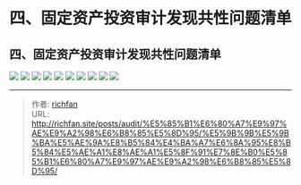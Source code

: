 # 四、固定资产投资审计发现共性问题清单

## 四、固定资产投资审计发现共性问题清单

![](https://img.richfan.site/audit/审计发现共性问题清单/四、固定资产投资审计发现共性问题清单/固定资产投资审计发现共性问题清单_页面_039.webp)
![](https://img.richfan.site/audit/审计发现共性问题清单/四、固定资产投资审计发现共性问题清单/固定资产投资审计发现共性问题清单_页面_040.webp)
![](https://img.richfan.site/audit/审计发现共性问题清单/四、固定资产投资审计发现共性问题清单/固定资产投资审计发现共性问题清单_页面_041.webp)
![](https://img.richfan.site/audit/审计发现共性问题清单/四、固定资产投资审计发现共性问题清单/固定资产投资审计发现共性问题清单_页面_042.webp)
![](https://img.richfan.site/audit/审计发现共性问题清单/四、固定资产投资审计发现共性问题清单/固定资产投资审计发现共性问题清单_页面_043.webp)
![](https://img.richfan.site/audit/审计发现共性问题清单/四、固定资产投资审计发现共性问题清单/固定资产投资审计发现共性问题清单_页面_044.webp)
![](https://img.richfan.site/audit/审计发现共性问题清单/四、固定资产投资审计发现共性问题清单/固定资产投资审计发现共性问题清单_页面_045.webp)
![](https://img.richfan.site/audit/审计发现共性问题清单/四、固定资产投资审计发现共性问题清单/固定资产投资审计发现共性问题清单_页面_046.webp)
![](https://img.richfan.site/audit/审计发现共性问题清单/四、固定资产投资审计发现共性问题清单/固定资产投资审计发现共性问题清单_页面_047.webp)
![](https://img.richfan.site/audit/审计发现共性问题清单/四、固定资产投资审计发现共性问题清单/固定资产投资审计发现共性问题清单_页面_048.webp)



---

> 作者: [richfan](https://richfan.site/)  
> URL: http://richfan.site/posts/audit/%E5%85%B1%E6%80%A7%E9%97%AE%E9%A2%98%E6%B8%85%E5%8D%95/%E5%9B%9B%E5%9B%BA%E5%AE%9A%E8%B5%84%E4%BA%A7%E6%8A%95%E8%B5%84%E5%AE%A1%E8%AE%A1%E5%8F%91%E7%8E%B0%E5%85%B1%E6%80%A7%E9%97%AE%E9%A2%98%E6%B8%85%E5%8D%95/  

